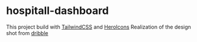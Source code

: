 # hospitall-dashboard
This project build with [TailwindCSS](https://tailwindcss.com/) and [HeroIcons](https://heroicons.dev/)
Realization of the design shot from [dribble](https://dribbble.com/shots/14211417-Hospitall-Patient-Dashboard)


